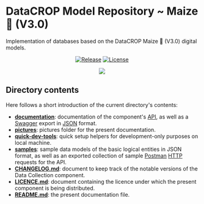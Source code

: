 # DataCROP Model Repository ~ Maize :corn: (V3.0) 
Implementation of databases based on the DataCROP Maize :corn: (V3.0) digital models. 
<p align="center">
<a href="https://github.com/datacrop/maize-model-repository/releases"><img src="https://img.shields.io/badge/latest%20release-v0.1.0-blueviolet" alt="Release"></a>
<a href="https://github.com/datacrop/maize-model-repository/blob/main/LICENSE"><img src="https://img.shields.io/github/license/datacrop/maize-model-repository" alt="License"></a>
</p>

<p align="center">
  <img src="https://img.freepik.com/premium-vector/cute-red-panda-construction-worker-cartoon_471222-1406.jpg?w=500" />
</p>

## Directory contents
Here follows a short introduction of the current directory's contents:
* **[documentation](documentation)**: documentation of the component's [API](https://en.wikipedia.org/wiki/Application_programming_interface), as well as a [Swagger](https://swagger.io/) export in [JSON](https://en.wikipedia.org/wiki/JSON) format.
* **[pictures](pictures)**: pictures folder for the present documentation.
* **[quick-dev-tools](quick-dev-tools)**: quick setup helpers for development-only purposes on local machine.
* **[samples](samples)**: sample data models of the basic logical entities in JSON format,
as well as an exported collection of sample [Postman](https://www.postman.com/) [HTTP](https://en.wikipedia.org/wiki/Hypertext_Transfer_Protocol) requests for the API.
* **[CHANGELOG.md](CHANGELOG.md)**: document to keep track of the notable versions of the Data Collection component.
* **[LICENCE.md](LICENCE.md)**: document containing the licence under which the present component is being distributed.
* **[README.md](README.md)**: the present documentation file.
